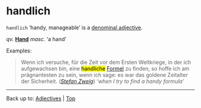 # handlich

`handlich` ‘handy, manageable’ is a [denominal adjective](../../denominalAdjectives.md).

*qv.* **[Hand](../../../nouns/nouns/h/ha/Hand.md)** *masc.* ‘a hand’

Examples:

> Wenn ich versuche, für die Zeit vor dem Ersten Weltkriege, in der ich aufgewachsen bin, eine <mark>handliche</mark> [Formel](../../../nouns/f/fo/Formel.md) zu finden, so hoffe ich am prägnantesten zu sein, wenn ich sage: es war das goldene Zeitalter der Sicherheit. (*[Stefan Zweig](../../../texts/StefanZweig/DieWeltDerSicherheit.md)*) *‘when I try to find a handy formula’*

----

Back up to: [Adjectives](../../index.md) | [Top](../../../index.md)
